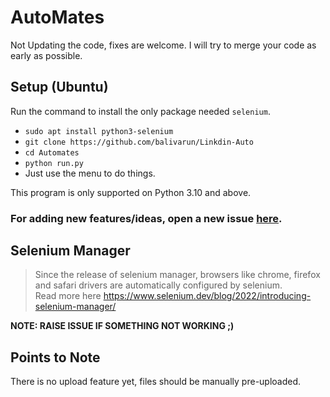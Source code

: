 # AutoMates
Not Updating the code, fixes are welcome. I will try to merge your code as early as possible.

## Setup (Ubuntu)

Run the  command to install the only package needed `selenium`.  

- `sudo apt install python3-selenium`
- `git clone https://github.com/balivarun/Linkdin-Auto`
- `cd Automates`
- `python run.py`
- Just use the menu to do things.

This program is only supported on Python 3.10 and above.

### For adding new features/ideas, open a new issue [here](https://github.com/balivarun/Linkdin-Auto/issues/new).

## Selenium Manager

> Since the release of selenium manager, browsers like chrome, firefox and safari drivers are automatically configured by selenium.   
> Read more here https://www.selenium.dev/blog/2022/introducing-selenium-manager/



__NOTE: RAISE ISSUE IF SOMETHING NOT WORKING ;)__

## Points to Note

There is no upload feature yet, files should be manually pre-uploaded.


